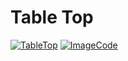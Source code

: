 # Table Top


[![TableTop](http://img.youtube.com/vi/RlQEoJaLQRA/0.jpg)](http://sungwook.kim/portfolio/2008/TableTop/TableTop.mp4) 
[![ImageCode](http://img.youtube.com/vi/RlQEoJaLQRA/0.jpg)](http://sungwook.kim/portfolio/2008/TableTop/ImageCode.mp4) 
